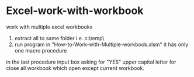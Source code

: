 # Excel-work-with-workbook
work with multiple excel workbooks
1. extract all to same folder i.e. c:\temp\
2. run program in "How-to-Work-with-Multiple-workbook.xlsm"
it has only one macro procedure

in the last procedure input box asking for "YES" upper capital letter for close all workbook which open except current workbook.
